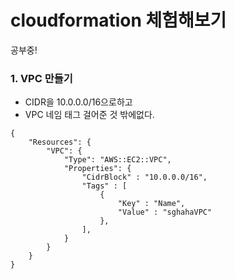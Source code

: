 # cloudformation 체험해보기

공부중!

### 1. VPC 만들기

* CIDR을  10.0.0.0/16으로하고
* VPC 네임 태그 걸어준 것 밖에없다.  

```
{
    "Resources": {
        "VPC": {
            "Type": "AWS::EC2::VPC",
            "Properties": {
                "CidrBlock" : "10.0.0.0/16",
                "Tags" : [
                    {
                        "Key" : "Name",
                        "Value" : "sghahaVPC"
                    },
                ],
            }
        }
    }
}

```
